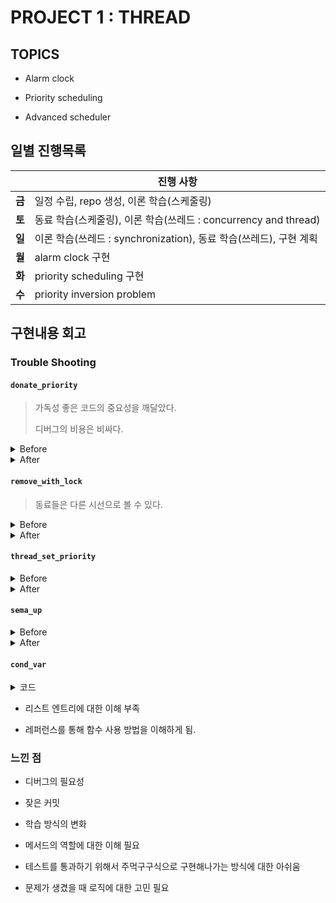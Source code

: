 # PROJECT 1 : THREAD

## TOPICS
- Alarm clock

- Priority scheduling

- Advanced scheduler

## 일별 진행목록
||진행 사항|
|------|---|
|**금**|일정 수립, repo 생성, 이론 학습(스케줄링)|
|**토**|동료 학습(스케줄링), 이론 학습(쓰레드 : concurrency and thread)|
|**일**|이론 학습(쓰레드 : synchronization), 동료 학습(쓰레드), 구현 계획|
|**월**|alarm clock 구현|
|**화**|priority scheduling 구현|
|**수**|priority inversion problem|

## 구현내용 회고
### Trouble Shooting
#### `donate_priority`

> 가독성 좋은 코드의 중요성을 깨달았다.
> 
> 디버그의 비용은 비싸다.

<details>
  <summary>Before</summary>

  ```c
  void donate_priority(void)
  {
      struct thread *curr_thread = thread_current();
      struct lock *curr_thread_wait_lock = curr_thread->wait_on_lock;
      struct thread *lock_holder = curr_thread_wait_lock->holder;
      struct list lock_waiters = curr_thread_wait_lock->semaphore.waiters;
      int cnt = 0;

      while (curr_thread->priority > lock_holder->priority
              && lock_holder != NULL)
      {
          if (++cnt >= 8)
          {
              break;
          }

          lock_holder->priority = curr_thread->priority;
          curr_thread = lock_holder;
          lock_holder = lock_holder->wait_on_lock->holder;
      }
  }
  ```

- PPT 자료의 문장 그대로 구현

- 세부사항에 대한 고민 부족

- 코드의 가독성이 떨어짐.

</details>

<details>
  <summary>After</summary>

  ```c
  void donate_priority(void)
  {
      struct thread *curr_thread = thread_current();
      int cnt = 0;

      for (cnt = 0; cnt < 8; cnt++)
      {
          if (curr_thread->wait_on_lock == NULL)
              break;
          struct thread *lock_holder = curr_thread->wait_on_lock->holder;
          if (curr_thread->priority > lock_holder->priority)
          {
              lock_holder->priority = curr_thread->priority;
              curr_thread = lock_holder;
          }
      }
  }
  ```

- 가독성 고려하여 코드 개선

- 디버깅을 통한 흐름 이해

</details>

#### `remove_with_lock`

> 동료들은 다른 시선으로 볼 수 있다.

<details>
  <summary>Before</summary>

  ```c
  void remove_with_lock(struct lock *lock)
  {
      struct list lock_waiters = thread_current()->donations;
      struct list_elem *e;


      for (e = list_begin(&lock_waiters); e != list_end(&lock_waiters); e = list_next(e))
      {
          struct thread *lock_waiter = list_entry(e, struct thread, d_elem);

          if (lock == lock_waiter->wait_on_lock)
          {
              list_remove(&lock_waiter->d_elem);
              break;
          }
      }
  }
  ```

- 로직의 오류가 코드에 그대로 반영됨.

- 디버깅 부족

</details>

<details>
  <summary>After</summary>

  ```c
  void remove_with_lock(struct lock *lock)
  {
  struct thread *curr_thread = thread_current();
      struct list_elem *e;

      for (e = list_begin(&curr_thread->donations); e != list_end(&curr_thread->donations); e = list_next(e))
      {
          struct thread *lock_waiter = list_entry(e, struct thread, d_elem);

          if (lock == lock_waiter->wait_on_lock)
          {
              list_remove(&lock_waiter->d_elem);
          }
      }
  }
  ```

- 동료들과의 회의로 로직의 오류를 고쳐잡고, 코드 개선

</details>

#### `thread_set_priority`

<details>
  <summary>Before</summary>

  ```c
  void thread_set_priority(int new_priority)
  {
      thread_current()->priority = new_priority;
      list_sort(&ready_list, cmp_priority, NULL);
      test_max_priority();
  }
  ```

- 해당 함수의 역할에 대한 이해 부족

</details>

<details>
  <summary>After</summary>

  ```c
  void thread_set_priority(int new_priority)
  {
      thread_current()->old_priority = new_priority;
      refresh_priority();
      test_max_priority();
  }
  ```

- 디버깅 (테스트 코드 확인 등)

</details>

#### `sema_up`

<details>
  <summary>Before</summary>

  ```c
  void sema_up (struct semaphore *sema) {
      enum intr_level old_level;

      ASSERT (sema != NULL);

      old_level = intr_disable ();
      if (!list_empty (&sema->waiters))
          thread_unblock (list_entry (list_pop_front (&sema->waiters),
                      struct thread, elem));
      sema->value++;
      list_sort(&sema->waiters, cmp_priority, NULL);
      test_max_priority();
      intr_set_level (old_level);
  }
  ```

  - 정렬이 안됐다.

</details>

<details>
  <summary>After</summary>

  ```c
  void sema_up(struct semaphore *sema)
  {
      enum intr_level old_level;

      ASSERT(sema != NULL);

      old_level = intr_disable();
      if (!list_empty(&sema->waiters))
      {
          list_sort(&sema->waiters, cmp_priority, NULL);
          thread_unblock(list_entry(list_pop_front(&sema->waiters),
                                  struct thread, elem));
      }
      sema->value++;
      test_max_priority();
      intr_set_level(old_level);
  }
  ```

- 디버깅

- 정렬을 해줬다.

</details>

#### `cond_var`

<details>
  <summary>코드</summary>

  ```c
  bool cmp_sem_priority(const struct list_elem *a, const struct list_elem *b, void *aux)
  {
      struct semaphore_elem *sema_a = list_entry(a, struct semaphore_elem, elem);
      struct semaphore_elem *sema_b = list_entry(b, struct semaphore_elem, elem);

      struct list *a_waiters = &(sema_a->semaphore.waiters);
      struct list *b_waiters = &(sema_b->semaphore.waiters);

      return list_entry(list_begin(a_waiters), struct thread, elem)->priority
              > list_entry(list_begin(b_waiters), struct thread, elem)->priority;
  }
  ```
</details>

- 리스트 엔트리에 대한 이해 부족

- 레퍼런스를 통해 함수 사용 방법을 이해하게 됨.

### 느낀 점

- 디버그의 필요성

- 잦은 커밋

- 학습 방식의 변화

- 메서드의 역할에 대한 이해 필요

- 테스트를 통과하기 위해서 주먹구구식으로 구현해나가는 방식에 대한 아쉬움

- 문제가 생겼을 때 로직에 대한 고민 필요
